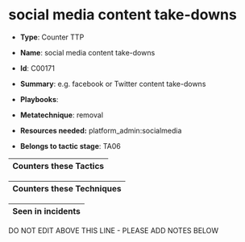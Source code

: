 # social media content take-downs

* **Type**: Counter TTP

* **Name**: social media content take-downs

* **Id**: C00171

* **Summary**: e.g. facebook or Twitter content take-downs

* **Playbooks**: 

* **Metatechnique**: removal

* **Resources needed:** platform_admin:socialmedia

* **Belongs to tactic stage**: TA06


| Counters these Tactics |
| ---------------------- |



| Counters these Techniques |
| ------------------------- |



| Seen in incidents |
| ----------------- |


DO NOT EDIT ABOVE THIS LINE - PLEASE ADD NOTES BELOW